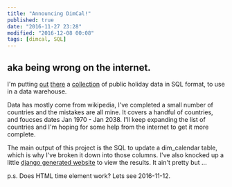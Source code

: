 ```yaml
---
title: "Announcing DimCal!"
published: true
date: "2016-11-27 23:28"
modified: "2016-12-08 00:08"
tags: [dimcal, SQL]
---
```

<h2>aka being wrong on the internet.</h2>


<p>
I'm putting <a href="https://github.com/gregn610/dimcal/tree/master/src/dimcal/sql">out</a>
<a href="https://github.com/gregn610/dimcal/blob/master/src/dimcal/sql/hol_ca_fed.sql">there</a> a
<a href="https://github.com/gregn610/dimcal/blob/master/src/dimcal/sql/hol_gb_eng_wls.sql">collection</a> of public holiday data in SQL format,
to use in a data warehouse.
</p>


<p>
Data has mostly come from wikipedia, I've completed a small number of countries and the mistakes are all mine.
It covers a handful of countries, and foucses dates Jan 1970 - Jan 2038.
I'll keep expanding the list of countries and I'm hoping for some help from the internet to get it more complete.
</p>

<p>
The main output of this project is the SQL to update a dim_calendar table, which is why I've broken it down into those columns.
I've also knocked up a little  <a href="http://dimcalendar.gregnicol.xyz/dim_calendar/index.html">django generated website</a> to view the results.
It ain't pretty but ...
</p>


<p>
p.s.
Does HTML time element work? Lets see <time>2016-11-12</time>.
</p>

</body>
</html>
